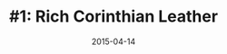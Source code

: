 ---
date:          "2015-04-14"
orig_date:     "2015-03-15"
podcast:       "Welcome to Macintosh"
title:         "#1: Rich Corinthian Leather"
summary:       When I saw my social feeds recommending this new show, I thought "Just what we need... another Apple podcast." This one, however, is a terrifically produced first episode that is 100% worth listening to. This particular entry covers the rise and fall of skeuomorphs at Apple, specifically the influence of "rich corinthian leather" and how textures fell into heavy use in early Macs. Guest Dave Wiskus gives an excellent overview of skeuomorphic design, focusing on user interfaces Apple has created over the years. An apt analogy is made comparing heavily skeuomorphic digital interfaces to 1990s popular music -- specifically looking at the way grunge was received by some critics ("no talent, noise") versus how various grunge bands found success playing on MTV's Unplugged series (stripped down and intimate, though it was the same songs). Good first episode, I recommend it.
url-audio:     "http://traffic.libsyn.com/macintoshfm/macintoshfm01.mp3?download=true"
url-web:       "http://www.macintosh.fm/episodes/1"
timestamps:
 - time:       "5:46"
   notes:      Comparison between skeuomorphic design and grunge music. Specifically, the skeuomoprhs ("sugar") and the core interaction behind them -- these being compared, respectively, to the production-heavy "noise" of grunge music and the core musical talent that is indeed there (as heard in the MTV Unplugged series with bands such as Nirvana).
---